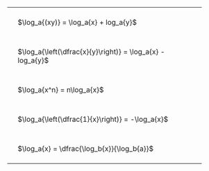 ---
---

#  
<br>
<style type="text/css">
#T_73505 th.col_heading {
  text-align: left;
  font-size: 1em;
}
#T_73505 td {
  text-align: left;
  font-size: 1em;
  padding: 1.5em;
}
#T_73505_row0_col0, #T_73505_row1_col0, #T_73505_row2_col0, #T_73505_row3_col0, #T_73505_row4_col0 {
  width: 400px;
  white-space: pre-wrap;
}
</style>
<table id="T_73505">
  <thead>
  </thead>
  <tbody>
    <tr>
      <td id="T_73505_row0_col0" class="data row0 col0" >$\log_a{(xy)} = \log_a{x} + log_a{y}$</td>
    </tr>
    <tr>
      <td id="T_73505_row1_col0" class="data row1 col0" >$\log_a{\left(\dfrac{x}{y}\right)} = \log_a{x} - log_a{y}$</td>
    </tr>
    <tr>
      <td id="T_73505_row2_col0" class="data row2 col0" >$\log_a{x^n} = n\log_a{x}$</td>
    </tr>
    <tr>
      <td id="T_73505_row3_col0" class="data row3 col0" >$\log_a{\left(\dfrac{1}{x}\right)} = -\log_a{x}$</td>
    </tr>
    <tr>
      <td id="T_73505_row4_col0" class="data row4 col0" >$\log_a{x} = \dfrac{\log_b{x}}{\log_b{a}}$</td>
    </tr>
  </tbody>
</table>
